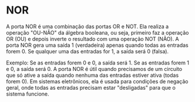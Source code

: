# NOR

A porta NOR é uma combinação das portas OR e NOT. Ela realiza a operação "OU-NÃO" da álgebra booleana, ou seja, primeiro faz a operação OR (OU) e depois inverte o resultado com uma operação NOT (NÃO). A porta NOR gera uma saída 1 (verdadeira) apenas quando todas as entradas forem 0. Se qualquer uma das entradas for 1, a saída será 0 (falsa).

Exemplo:
Se as entradas forem 0 e 0, a saída será 1.
Se as entradas forem 1 e 0, a saída será 0.
A porta NOR é útil quando precisamos de um circuito que só ative a saída quando nenhuma das entradas estiver ativa (todas forem 0). Em sistemas eletrônicos, ela é usada para condições de negação geral, onde todas as entradas precisam estar "desligadas" para que o sistema funcione.

